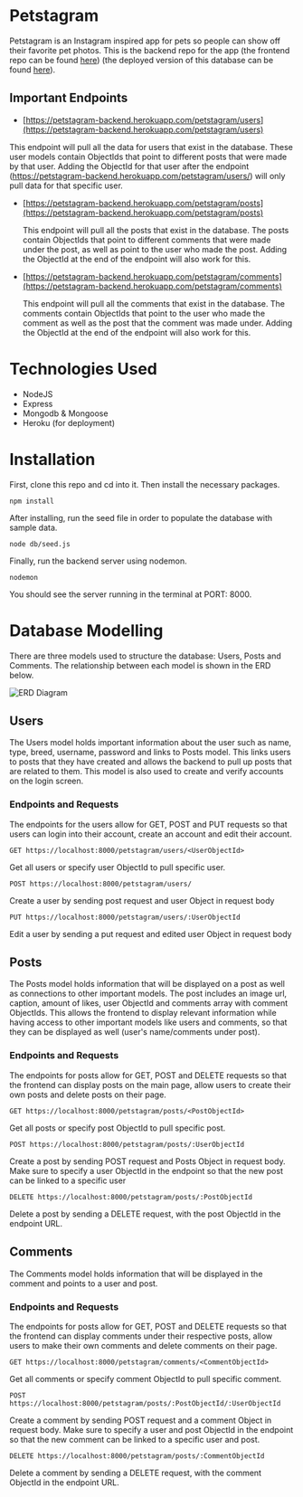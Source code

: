 # Petstagram

Petstagram is an Instagram inspired app for pets so people can show off their favorite pet photos. This is the backend repo for the app (the frontend repo can be found [here](https://github.com/cjeong1021/Mern-project-frontend)) (the deployed version of this database can be found [here](https://petstagram-backend.herokuapp.com/)).

## Important Endpoints

- [https://petstagram-backend.herokuapp.com/petstagram/users](https://petstagram-backend.herokuapp.com/petstagram/users)

This endpoint will pull all the data for users that exist in the database. These user models contain ObjectIds that point to different posts that were made by that user. Adding the ObjectId for that user after the endpoint (https://petstagram-backend.herokuapp.com/petstagram/users/<INSERT ID HERE>) will only pull data for that specific user.

- [https://petstagram-backend.herokuapp.com/petstagram/posts](https://petstagram-backend.herokuapp.com/petstagram/posts)
  
  This endpoint will pull all the posts that exist in the database. The posts contain ObjectIds that point to different comments that were made under the post, as well as point to the user who made the post. Adding the ObjectId at the end of the endpoint will also work for this.
  
- [https://petstagram-backend.herokuapp.com/petstagram/comments](https://petstagram-backend.herokuapp.com/petstagram/comments)
  
  This endpoint will pull all the comments that exist in the database. The comments contain ObjectIds that point to the user who made the comment as well as the post that the comment was made under. Adding the ObjectId at the end of the endpoint will also work for this.

# Technologies Used

- NodeJS
- Express
- Mongodb & Mongoose
- Heroku (for deployment)

# Installation

First, clone this repo and cd into it. Then install the necessary packages.

```
npm install
```

After installing, run the seed file in order to populate the database with sample data.

```
node db/seed.js
```

Finally, run the backend server using nodemon.

```
nodemon
```

You should see the server running in the terminal at PORT: 8000.

# Database Modelling

There are three models used to structure the database: Users, Posts and Comments. The relationship between each model is shown in the ERD below.


![ERD Diagram](https://user-images.githubusercontent.com/14892355/176747962-b0914427-d362-4fe4-88d0-038933f8ff82.jpeg)

## Users

The Users model holds important information about the user such as name, type, breed, username, password and links to Posts model. This links users to posts that they have created and allows the backend to pull up posts that are related to them. This model is also used to create and verify accounts on the login screen.

### Endpoints and Requests

The endpoints for the users allow for GET, POST and PUT requests so that users can login into their account, create an account and edit their account. 
  
  ```
  GET https://localhost:8000/petstagram/users/<UserObjectId>
  ```
  
  Get all users or specify user ObjectId to pull specific user.
  
  ```
  POST https://localhost:8000/petstagram/users/
  ```
  
  Create a user by sending post request and user Object in request body
  ```
  PUT https://localhost:8000/petstagram/users/:UserObjectId
  ```
  
  Edit a user by sending a put request and edited user Object in request body

## Posts
  
The Posts model holds information that will be displayed on a post as well as connections to other important models. The post includes an image url, caption, amount of likes, user ObjectId and comments array with comment ObjectIds. This allows the frontend to display relevant information while having access to other important models like users and comments, so that they can be displayed as well (user's name/comments under post).
  
### Endpoints and Requests
  
  The endpoints for posts allow for GET, POST and DELETE requests so that the frontend can display posts on the main page, allow users to create their own posts and delete posts on their page.
  
  ```
  GET https://localhost:8000/petstagram/posts/<PostObjectId>
  ```
  
  Get all posts or specify post ObjectId to pull specific post.
  
  ```
  POST https://localhost:8000/petstagram/posts/:UserObjectId
  ```
  
  Create a post by sending POST request and Posts Object in request body. Make sure to specify a user ObjectId in the endpoint so that the new post can be linked to a specific user
  
  ```
  DELETE https://localhost:8000/petstagram/posts/:PostObjectId
  ```
  
  Delete a post by sending a DELETE request, with the post ObjectId in the endpoint URL.
  
## Comments
  
The Comments model holds information that will be displayed in the comment and points to a user and post. 
  
### Endpoints and Requests
  
The endpoints for posts allow for GET, POST and DELETE requests so that the frontend can display comments under their respective posts, allow users to make their own comments and delete comments on their page.

  ```
GET https://localhost:8000/petstagram/comments/<CommentObjectId>
  ```
  
  Get all comments or specify comment ObjectId to pull specific comment.
  
  ```
  POST https://localhost:8000/petstagram/posts/:PostObjectId/:UserObjectId
  ```
  Create a comment by sending POST request and a comment Object in request body. Make sure to specify a user and post ObjectId in the endpoint so that the new comment can be linked to a specific user and post.
  
  ```
  DELETE https://localhost:8000/petstagram/posts/:CommentObjectId
  ```
  
  Delete a comment by sending a DELETE request, with the comment ObjectId in the endpoint URL.
